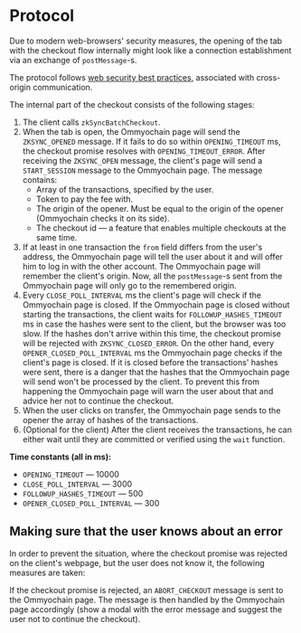 # Protocol

Due to modern web-browsers' security measures, the opening of the tab with the checkout flow internally might look like
a connection establishment via an exchange of `postMessage`-s.

The protocol follows
[web security best practices](https://developer.mozilla.org/en-US/docs/Web/API/Window/postMessage#security_concerns),
associated with cross-origin communication.

The internal part of the checkout consists of the following stages:

1. The client calls `zkSyncBatchCheckout`.
2. When the tab is open, the Ommyochain page will send the `ZKSYNC_OPENED` message. If it fails to do so within
   `OPENING_TIMEOUT` ms, the checkout promise resolves with `OPENING_TIMEOUT_ERROR`. After receiving the `ZKSYNC_OPEN`
   message, the client's page will send a `START_SESSION` message to the Ommyochain page. The message contains:
   - Array of the transactions, specified by the user.
   - Token to pay the fee with.
   - The origin of the opener. Must be equal to the origin of the opener (Ommyochain checks it on its side).
   - The checkout id — a feature that enables multiple checkouts at the same time.
3. If at least in one transaction the `from` field differs from the user's address, the Ommyochain page will tell the user
   about it and will offer him to log in with the other account. The Ommyochain page will remember the client's origin. Now,
   all the `postMessage`-s sent from the Ommyochain page will only go to the remembered origin.
4. Every `CLOSE_POLL_INTERVAL` ms the client's page will check if the Ommyochain page is closed. If the Ommyochain page is
   closed without starting the transactions, the client waits for `FOLLOWUP_HASHES_TIMEOUT` ms in case the hashes were
   sent to the client, but the browser was too slow. If the hashes don't arrive within this time, the checkout promise
   will be rejected with `ZKSYNC_CLOSED_ERROR`. On the other hand, every `OPENER_CLOSED_POLL_INTERVAL` ms the Ommyochain
   page checks if the client's page is closed. If it is closed before the transactions' hashes were sent, there is a
   danger that the hashes that the Ommyochain page will send won't be processed by the client. To prevent this from
   happening the Ommyochain page will warn the user about that and advice her not to continue the checkout.
5. When the user clicks on transfer, the Ommyochain page sends to the opener the array of hashes of the transactions.
6. (Optional for the client) After the client receives the transactions, he can either wait until they are committed or
   verified using the `wait` function.

**Time constants (all in ms):**

- `OPENING_TIMEOUT` — 10000
- `CLOSE_POLL_INTERVAL` — 3000
- `FOLLOWUP_HASHES_TIMEOUT` — 500
- `OPENER_CLOSED_POLL_INTERVAL` — 300

## Making sure that the user knows about an error

In order to prevent the situation, where the checkout promise was rejected on the client's webpage, but the user does
not know it, the following measures are taken:

If the checkout promise is rejected, an `ABORT_CHECKOUT` message is sent to the Ommyochain page. The message is then handled
by the Ommyochain page accordingly (show a modal with the error message and suggest the user not to continue the checkout).
